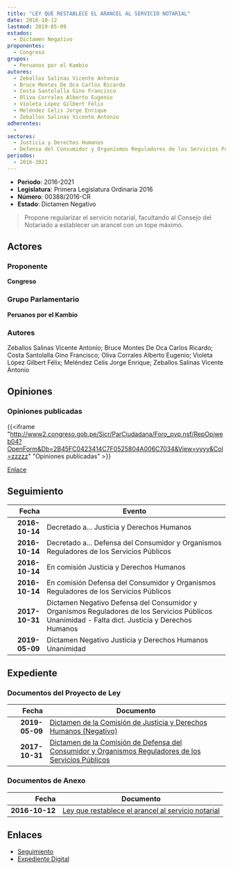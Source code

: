 ```yaml
---
title: "LEY QUE RESTABLECE EL ARANCEL AL SERVICIO NOTARIAL"
date: 2016-10-12
lastmod: 2019-05-09
estados: 
  - Dictamen Negativo
proponentes: 
  - Congreso
grupos: 
  - Peruanos por el Kambio
autores: 
  - Zeballos Salinas Vicente Antonio
  - Bruce Montes De Oca Carlos Ricardo
  - Costa Santolalla Gino Francisco
  - Oliva Corrales Alberto Eugenio
  - Violeta López Gilbert Félix
  - Meléndez Celis Jorge Enrique
  - Zeballos Salinas Vicente Antonio
adherentes: 
  - 
sectores: 
  - Justicia y Derechos Humanos
  - Defensa del Consumidor y Organismos Reguladores de los Servicios Públicos
periodos: 
  - 2016-2021
---
```


- **Periodo**: 2016-2021
- **Legislatura**: Primera Legislatura Ordinaria 2016
- **Número**: 00388/2016-CR
- **Estado**: Dictamen Negativo

> Propone regularizar el servicio notarial, facultando al Consejo del Notariado a establecer un arancel con un tope máximo.


## Actores

### Proponente

**Congreso**

### Grupo Parlamentario

**Peruanos por el Kambio**

### Autores

Zeballos Salinas Vicente Antonio; Bruce Montes De Oca Carlos Ricardo; Costa Santolalla Gino Francisco; Oliva Corrales Alberto Eugenio; Violeta López Gilbert Félix; Meléndez Celis Jorge Enrique; Zeballos Salinas Vicente Antonio


## Opiniones

### Opiniones publicadas

{{<iframe "http://www2.congreso.gob.pe/Sicr/ParCiudadana/Foro_pvp.nsf/RepOpiweb04?OpenForm&Db=2B45FC0423414C7F0525804A006C7034&View=yyyy&Col=zzzzz" "Opiniones publicadas" >}}

[Enlace](http://www2.congreso.gob.pe/Sicr/ParCiudadana/Foro_pvp.nsf/RepOpiweb04?OpenForm&Db=2B45FC0423414C7F0525804A006C7034&View=yyyy&Col=zzzzz)

## Seguimiento

| Fecha | Evento |
|------:|--------|
| **2016-10-14** | Decretado a... Justicia y Derechos Humanos|
| **2016-10-14** | Decretado a... Defensa del Consumidor y Organismos Reguladores de los Servicios Públicos|
| **2016-10-14** | En comisión Justicia y Derechos Humanos|
| **2016-10-14** | En comisión Defensa del Consumidor y Organismos Reguladores de los Servicios Públicos|
| **2017-10-31** | Dictamen Negativo Defensa del Consumidor y Organismos Reguladores de los Servicios Públicos Unanimidad - Falta dict. Justicia y Derechos Humanos|
| **2019-05-09** | Dictamen Negativo Justicia y Derechos Humanos Unanimidad|


## Expediente


### Documentos del Proyecto de Ley

| Fecha | Documento |
|------:|--------|
| **2019-05-09** | [Dictamen de la Comisión de Justicia y Derechos Humanos (Negativo)](http://www.leyes.congreso.gob.pe/Documentos/2016_2021/Dictamenes/Proyectos_de_Ley/00388DC15MAY20190509.pdf) |
| **2017-10-31** | [Dictamen de la Comisión de Defensa del Consumidor y Organismos Reguladores de los Servicios Públicos](http://www.leyes.congreso.gob.pe/Documentos/2016_2021/Dictamenes/Proyectos_de_Ley/00388DC06MAY20171031.PDF) |

### Documentos de Anexo

| Fecha | Documento |
|------:|--------|
| **2016-10-12** | [Ley que restablece el arancel al servicio notarial](http://www.leyes.congreso.gob.pe/Documentos/2016_2021/Proyectos_de_Ley_y_de_Resoluciones_Legislativas/PL0038820161012.pdf) |

## Enlaces 

- [Seguimiento](http://www2.congreso.gob.pe/Sicr/TraDocEstProc/CLProLey2016.nsf/f7fff46988ca05b1052578e100829cc7/52df07c9dce3526b0525804a00603301?OpenDocument)
- [Expediente Digital](http://www2.congreso.gob.pe/Sicr/TraDocEstProc/CLProLey2016.nsf/f7fff46988ca05b1052578e100829cc7/52df07c9dce3526b0525804a00603301?OpenDocument&Click=05257FB7005EB655.eb71d0cf91d8294e05256cdf006b5706/$Body/0.1C6C)
